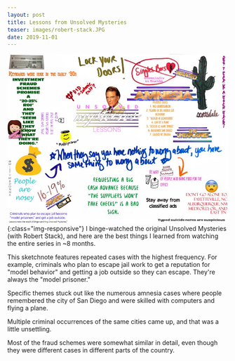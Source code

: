 ```yaml
---
layout: post
title: Lessons from Unsolved Mysteries
teaser: images/robert-stack.JPG
date: 2019-11-01
---
```

![lessons from unsolved mysteries sketchnote](/images/unsolved-mysteries-lessons.jpg){:class="img-responsive"}
I binge-watched the original Unsolved Mysteries (with Robert Stack), and here are the best things I learned from watching the entire series in ~8 months.

This sketchnote features repeated cases with the highest frequency. For example, criminals who plan to escape jail work to get a reputation for "model behavior" and getting a job outside so they can escape. They're always the "model prisoner."

Specific themes stuck out like the numerous amnesia cases where people remembered the city of San Diego and were skilled with computers and flying a plane.

Multiple criminal occurrences of the same cities came up, and that was a little unsettling.

Most of the fraud schemes were somewhat similar in detail, even though they were different cases in different parts of the country.
